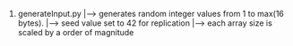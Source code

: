 1. generateInput.py
|--> generates random integer values from 1 to max(16 bytes).
|--> seed value set to 42 for replication
|--> each array size is scaled by a order of magnitude
